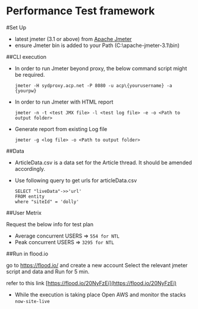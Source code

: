 Performance Test framework
==========================

#Set Up
- latest jmeter (3.1 or above) from [Apache Jmeter](http://jmeter.apache.org/download_jmeter.cgi)
- ensure Jmeter bin is added to your Path (C:\apache-jmeter-3.1\bin)

##CLI execution

- In order to run Jmeter beyond proxy, the below command script might be required.
  ```
  jmeter -H sydproxy.acp.net -P 8080 -u acp\{yourusername} -a {yourpw}
  ```

- In order to run Jmeter with HTML report
  ```
  jmeter -n -t <test JMX file> -l <test log file> -e -o <Path to output folder>
  ```

- Generate report from existing Log file
  ```
  jmeter -g <log file> -o <Path to output folder>
  ```
 
##Data
- ArticleData.csv is a data set for the Article thread. It should be amended accordingly.

- Use following query to get urls for articleData.csv
  ```
  SELECT "liveData"->>'url'
  FROM entity
  where "siteId" = 'dolly'
  ```

##User Metrix

Request the below info for test plan

- Average concurrent USERS => `554 for NTL`  
- Peak concurrent USERS => `3295 for NTL`

##Run in flood.io

go to https://flood.io/ and create a new account
Select the relevant jmeter script and data and Run for 5 min.

refer to this link [https://flood.io/20NyFzEi](https://flood.io/20NyFzEi)

- While the execution is taking place Open AWS and monitor the stacks `now-site-live` 
